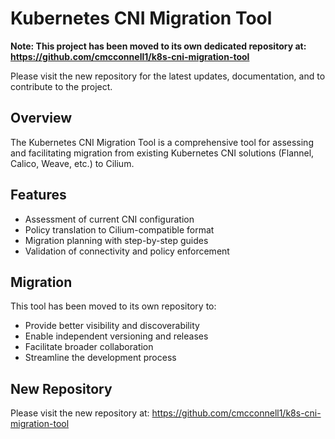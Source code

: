 # Kubernetes CNI Migration Tool

**Note: This project has been moved to its own dedicated repository at: https://github.com/cmcconnell1/k8s-cni-migration-tool**

Please visit the new repository for the latest updates, documentation, and to contribute to the project.

## Overview

The Kubernetes CNI Migration Tool is a comprehensive tool for assessing and facilitating migration from existing Kubernetes CNI solutions (Flannel, Calico, Weave, etc.) to Cilium.

## Features

- Assessment of current CNI configuration
- Policy translation to Cilium-compatible format
- Migration planning with step-by-step guides
- Validation of connectivity and policy enforcement

## Migration

This tool has been moved to its own repository to:
- Provide better visibility and discoverability
- Enable independent versioning and releases
- Facilitate broader collaboration
- Streamline the development process

## New Repository

Please visit the new repository at:
https://github.com/cmcconnell1/k8s-cni-migration-tool
